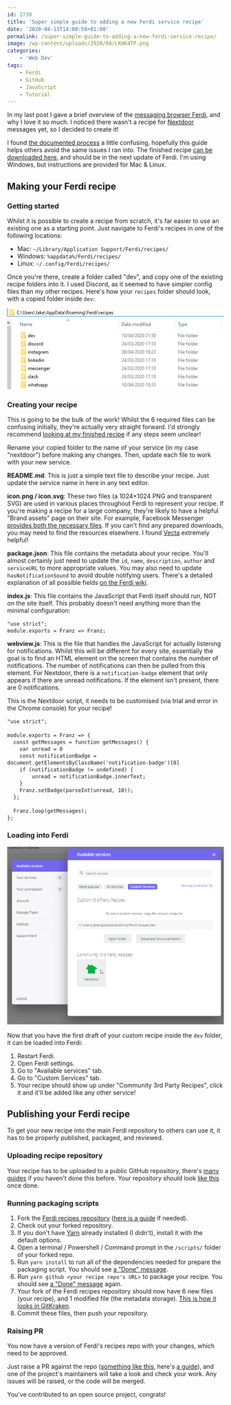 ```yaml
---
id: 2730
title: 'Super simple guide to adding a new Ferdi service recipe'
date: '2020-04-13T14:00:59+01:00'
permalink: /super-simple-guide-to-adding-a-new-ferdi-service-recipe/
image: /wp-content/uploads/2020/04/LKmK4TP.png
categories:
    - 'Web Dev'
tags:
    - Ferdi
    - GitHub
    - JavaScript
    - Tutorial
---
```


In my last post I gave a brief overview of the [messaging browser Ferdi](https://getferdi.com/), and why I love it so much. I noticed there wasn't a recipe for [Nextdoor](https://nextdoor.co.uk/) messages yet, so I decided to create it!

I found [the documented process](https://github.com/getferdi/recipes/blob/master/docs/integration.md) a little confusing, hopefully this guide helps others avoid the same issues I ran into. The finished recipe [can be downloaded here](https://github.com/JakeSteam/ferdi-nextdoor), and should be in the next update of Ferdi. I'm using Windows, but instructions are provided for Mac &amp; Linux.

## Making your Ferdi recipe

### Getting started

Whilst it is possible to create a recipe from scratch, it's far easier to use an existing one as a starting point. Just navigate to Ferdi's recipes in one of the following locations:

- Mac: `~/Library/Application Support/Ferdi/recipes/`
- Windows: `%appdata%/Ferdi/recipes/`
- Linux: `~/.config/Ferdi/recipes/`

Once you're there, create a folder called "dev", and copy one of the existing recipe folders into it. I used Discord, as it seemed to have simpler config files than my other recipes. Here's how your `recipes` folder should look, with a copied folder inside `dev`:

[![](/wp-content/uploads/2020/04/RBjHnOs.png)](/wp-content/uploads/2020/04/RBjHnOs.png)

### Creating your recipe

This is going to be the bulk of the work! Whilst the 6 required files can be confusing initially, they're actually very straight forward. I'd strongly recommend [looking at my finished recipe](https://github.com/JakeSteam/ferdi-nextdoor) if any steps seem unclear!

Rename your copied folder to the name of your service (in my case "nextdoor") before making any changes. Then, update each file to work with your new service.

**README.md**: This is just a simple text file to describe your recipe. Just update the service name in here in any text editor.

**icon.png / icon.svg**: These two files (a 1024×1024 PNG and transparent SVG) are used in various places throughout Ferdi to represent your recipe. If you're making a recipe for a large company, they're likely to have a helpful "Brand assets" page on their site. For example, Facebook Messenger [provides both the necessary files](https://en.facebookbrand.com/messenger/assets/messenger/). If you can't find any prepared downloads, you may need to find the resources elsewhere. I found [Vecta](https://vecta.io/symbols/category/brands-logo) extremely helpful!

**package.json**: This file contains the metadata about your recipe. You'll almost certainly just need to update the `id`, `name`, `description`, `author` and `serviceURL` to more appropriate values. You may also need to update `hasNotificationSound` to avoid double notifying users. There's a detailed explanation of all possible fields [on the Ferdi wiki](https://github.com/getferdi/recipes/blob/master/docs/configuration.md).

**index.js**: This file contains the JavaScript that Ferdi itself should run, NOT on the site itself. This probably doesn't need anything more than the minimal configuration:

```
"use strict";
module.exports = Franz => Franz;
```

**webview.js**: This is the file that handles the JavaScript for actually listening for notifications. Whilst this will be different for every site, essentially the goal is to find an HTML element on the screen that contains the number of notifications. The number of notifications can then be pulled from this element. For Nextdoor, there is a `notification-badge` element that only appears if there are unread notifications. If the element isn't present, there are 0 notifications.

This is the Nextdoor script, it needs to be customised (via trial and error in the Chrome console) for your recipe!

```
"use strict";

module.exports = Franz => {
  const getMessages = function getMessages() {
    var unread = 0
    const notificationBadge = document.getElementsByClassName('notification-badge')[0]
    if (notificationBadge != undefined) {
        unread = notificationBadge.innerText;
    }
    Franz.setBadge(parseInt(unread, 10));
  };

  Franz.loop(getMessages);
};
```

### Loading into Ferdi
[![](/wp-content/uploads/2020/04/LKmK4TP.png)](/wp-content/uploads/2020/04/LKmK4TP.png)

Now that you have the first draft of your custom recipe inside the `dev` folder, it can be loaded into Ferdi:

1. Restart Ferdi.
2. Open Ferdi settings.
3. Go to "Available services" tab.
4. Go to "Custom Services" tab.
5. Your recipe should show up under "Community 3rd Party Recipes", click it and it'll be added like any other service!

## Publishing your Ferdi recipe

To get your new recipe into the main Ferdi repository to others can use it, it has to be properly published, packaged, and reviewed.

### Uploading recipe repository

Your recipe has to be uploaded to a public GitHub repository, there's [many guides](https://help.github.com/en/github/importing-your-projects-to-github/adding-an-existing-project-to-github-using-the-command-line) if you haven't done this before. Your repository should look [like this](https://github.com/JakeSteam/ferdi-nextdoor) once done.

### Running packaging scripts

1. Fork the [Ferdi recipes repository](https://github.com/getferdi/recipes) ([here is a guide](https://help.github.com/en/github/getting-started-with-github/fork-a-repo) if needed).
2. Check out your forked repository.
3. If you don't have [Yarn](https://classic.yarnpkg.com/en/docs/install/) already installed (I didn't), install it with the default options.
4. Open a terminal / Powershell / Command prompt in the `/scripts/` folder of your forked repo.
5. Run `yarn install` to run all of the dependencies needed for prepare the packaging script. You should see [a "Done" message](/assets/images/2024/ferdi-donemessage.png).
6. Run `yarn github <your recipe repo's URL>` to package your recipe. You should see [a "Done" message](/assets/images/2024/ferdi-donemessage2.png) again.
7. Your fork of the Ferdi recipes repository should now have 6 new files (your recipe), and 1 modified file (the metadata storage). [This is how it looks in GitKraken](/assets/images/2024/ferdi-gitkraken.png).
8. Commit these files, then push your repository.

### Raising PR

You now have a version of Ferdi's recipes repo with your changes, which need to be approved.

Just raise a PR against the repo ([something like this](https://github.com/getferdi/recipes/pull/94), here's [a guide](https://help.github.com/en/github/collaborating-with-issues-and-pull-requests/creating-a-pull-request)), and one of the project's maintainers will take a look and check your work. Any issues will be raised, or the code will be merged.

You've contributed to an open source project, congrats!